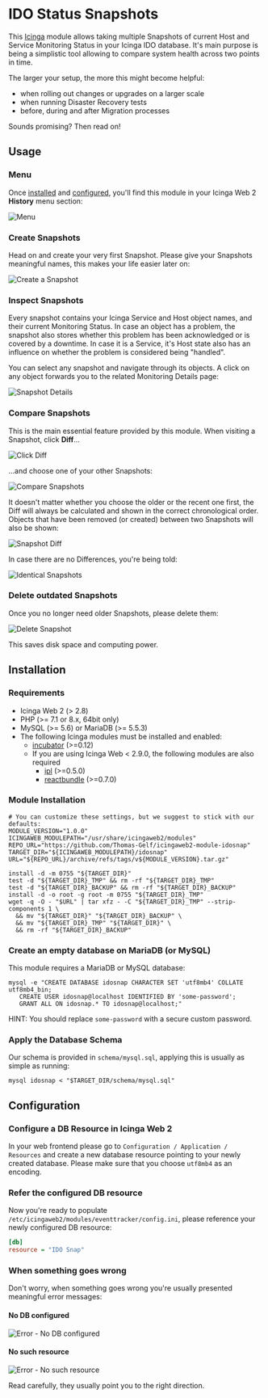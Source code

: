 IDO Status Snapshots
====================

This [Icinga](https://icinga.com/) module allows taking multiple Snapshots of
current Host and Service Monitoring Status in your Icinga IDO database. It's
main purpose is being a simplistic tool allowing to compare system health across
two points in time.

The larger your setup, the more this might become helpful:

* when rolling out changes or upgrades on a larger scale
* when running Disaster Recovery tests
* before, during and after Migration processes

Sounds promising? Then read on!

Usage
-----

### Menu

Once [installed](#Installation) and [configured](#Configuration), you'll find
this module in your Icinga Web 2 **History** menu section:

![Menu](doc/screenshot/01-Menu.png)

### Create Snapshots

Head on and create your very first Snapshot. Please give your Snapshots
meaningful names, this makes your life easier later on: 

![Create a Snapshot](doc/screenshot/02-Create_a_Snapshot.png)

### Inspect Snapshots

Every snapshot contains your Icinga Service and Host object names, and their
current Monitoring Status. In case an object has a problem, the snapshot also
stores whether this problem has been acknowledged or is covered by a downtime.
In case it is a Service, it's Host state also has an influence on whether the
problem is considered being "handled".

You can select any snapshot and navigate through its objects. A click on any
object forwards you to the related Monitoring Details page:

![Snapshot Details](doc/screenshot/03-Snapshot-Details.png)

### Compare Snapshots

This is the main essential feature provided by this module. When visiting a
Snapshot, click **Diff**...

![Click Diff](doc/screenshot/04-Click_Diff.png)

...and choose one of your other Snapshots:

![Compare Snapshots](doc/screenshot/05-Compare_Snapshots.png)

It doesn't matter whether you choose the older or the recent one first, the
Diff will always be calculated and shown in the correct chronological order.
Objects that have been removed (or created) between two Snapshots will also
be shown:

![Snapshot Diff](doc/screenshot/06-Snapshot_Diff.png)

In case there are no Differences, you're being told:

![Identical Snapshots](doc/screenshot/07-Identical_Snapshots.png)

### Delete outdated Snapshots

Once you no longer need older Snapshots, please delete them:

![Delete Snapshot](doc/screenshot/08-Delete_Snapshot.png)

This saves disk space and computing power.

Installation
------------

### Requirements

* Icinga Web 2 (&gt; 2.8)
* PHP (&gt;= 7.1 or 8.x, 64bit only)
* MySQL (&gt;= 5.6) or MariaDB (&gt;= 5.5.3)
* The following Icinga modules must be installed and enabled:
    * [incubator](https://github.com/Icinga/icingaweb2-module-incubator) (>=0.12)
    * If you are using Icinga Web &lt; 2.9.0, the following modules are also required
        * [ipl](https://github.com/Icinga/icingaweb2-module-ipl) (>=0.5.0)
        * [reactbundle](https://github.com/Icinga/icingaweb2-module-reactbundle) (>=0.7.0)

### Module Installation

```shell
# You can customize these settings, but we suggest to stick with our defaults:
MODULE_VERSION="1.0.0"
ICINGAWEB_MODULEPATH="/usr/share/icingaweb2/modules"
REPO_URL="https://github.com/Thomas-Gelf/icingaweb2-module-idosnap"
TARGET_DIR="${ICINGAWEB_MODULEPATH}/idosnap"
URL="${REPO_URL}/archive/refs/tags/v${MODULE_VERSION}.tar.gz"

install -d -m 0755 "${TARGET_DIR}"
test -d "${TARGET_DIR}_TMP" && rm -rf "${TARGET_DIR}_TMP"
test -d "${TARGET_DIR}_BACKUP" && rm -rf "${TARGET_DIR}_BACKUP"
install -d -o root -g root -m 0755 "${TARGET_DIR}_TMP"
wget -q -O - "$URL" | tar xfz - -C "${TARGET_DIR}_TMP" --strip-components 1 \
  && mv "${TARGET_DIR}" "${TARGET_DIR}_BACKUP" \
  && mv "${TARGET_DIR}_TMP" "${TARGET_DIR}" \
  && rm -rf "${TARGET_DIR}_BACKUP"
```

### Create an empty database on MariaDB (or MySQL)

This module requires a MariaDB or MySQL database:

    mysql -e "CREATE DATABASE idosnap CHARACTER SET 'utf8mb4' COLLATE utf8mb4_bin;
       CREATE USER idosnap@localhost IDENTIFIED BY 'some-password';
       GRANT ALL ON idosnap.* TO idosnap@localhost;"

HINT: You should replace `some-password` with a secure custom password.

### Apply the Database Schema

Our schema is provided in `schema/mysql.sql`, applying this is usually as simple
as running:

    mysql idosnap < "$TARGET_DIR/schema/mysql.sql"

Configuration
-------------

### Configure a DB Resource in Icinga Web 2

In your web frontend please go to `Configuration / Application / Resources`
and create a new database resource pointing to your newly created database.
Please make sure that you choose `utf8mb4` as an encoding.

### Refer the configured DB resource

Now you're ready to populate `/etc/icingaweb2/modules/eventtracker/config.ini`,
please reference your newly configured DB resource:

```ini
[db]
resource = "IDO Snap"
```

### When something goes wrong

Don't worry, when something goes wrong you're usually presented meaningful
error messages:

#### No DB configured
![Error - No DB configured](doc/screenshot/09-Error_no_db_configured.png)

#### No such resource
![Error - No such resource](doc/screenshot/10-Error_no_such_resource.png)

Read carefully, they usually point you to the right direction.
